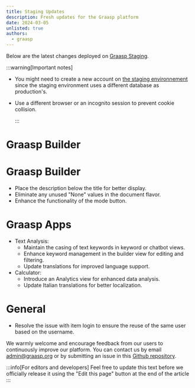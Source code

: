 ```yaml
---
title: Staging Updates
description: Fresh updates for the Graasp platform
date: 2024-03-05
unlisted: true
authors:
  - graasp
---
```


<!-- truncate -->

Below are the latest changes deployed on [Graasp Staging](https://builder.stage.graasp.org).

:::warning[Important notes]

- You might need to create a new account on [the staging environnement](https://auth.stage.graasp.org) since the staging environment uses a different database as production's.
- Use a different browser or an incognito session to prevent cookie collision.

  :::

<!-- needed to show title? -->

# Graasp Builder

# Graasp Builder

- Place the description below the title for better display.
- Eliminate any unused "None" values in the document flavor.
- Enhance the functionality of the mode button.

# Graasp Apps

- Text Analysis:
  - Maintain the casing of text keywords in keyword or chatbot views.
  - Enhance keyword management in the builder view for editing and filtering.
  - Update translations for improved language support.
- Calculator:
  - Introduce an Analytics view for enhanced data analysis.
  - Update Italian translations for better localization.

# General

- Resolve the issue with item login to ensure the reuse of the same user based on the username.

<!-- Generic message -->

We warmly welcome and encourage feedback from our users to continuously improve our platform. You can contact us by email [admin@graasp.org](mailto:admin@graasp.org) or by submitting an issue in this [Github repository](https://github.com/graasp/graasp-feedback).

:::info[For editors and developers]
Feel free to update this text before we officially release it using the "Edit this page" button at the end of the article
:::
